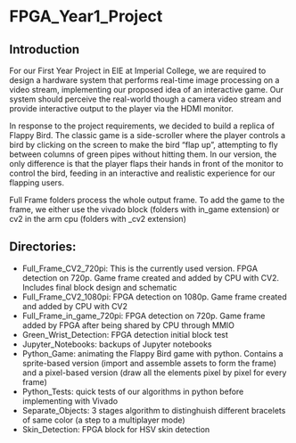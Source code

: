 # FPGA_Year1_Project

## Introduction

For our First Year Project in EIE at Imperial College, we are required to design a hardware system that performs real-time image processing on a video stream, implementing our proposed idea of an interactive game. Our system should perceive the real-world though a camera video stream and provide interactive output to the player via the HDMI monitor.

In response to the project requirements, we decided to build a replica of Flappy Bird. The classic game is a side-scroller where the player controls a bird by clicking on the screen to make the bird “flap up”, attempting to fly between columns of green pipes without hitting them. In our version, the only difference is that the player flaps their hands in front of the monitor to control the bird, feeding in an interactive and realistic experience for our flapping users.

Full Frame folders process the whole output frame. To add the game to the frame, we either use the vivado block (folders with in_game extension) or cv2 in the arm cpu (folders with \_cv2 extension)

## Directories:
- Full_Frame_CV2_720pi: This is the currently used version. FPGA detection on 720p. Game frame created and added by CPU with CV2. Includes final block design and schematic
- Full_Frame_CV2_1080pi: FPGA detection on 1080p. Game frame created and added by CPU with CV2
- Full_Frame_in_game_720pi: FPGA detection on 720p. Game frame added by FPGA after being shared by CPU through MMIO
- Green_Wrist_Detection: FPGA detection initial block test
- Jupyter_Notebooks: backups of Jupyter notebooks
- Python_Game: animating the Flappy Bird game with python. Contains a sprite-based version (import and assemble assets to form the frame) and a pixel-based version (draw all the elements pixel by pixel for every frame)
- Python_Tests: quick tests of our algorithms in python before implementing with Vivado
- Separate_Objects: 3 stages algorithm to distinghuish different bracelets of same color (a step to a multiplayer mode)
- Skin_Detection: FPGA block for HSV skin detection

